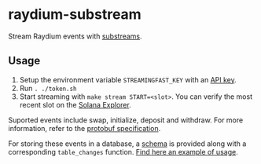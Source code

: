 # raydium-substream
Stream Raydium events with [substreams](https://substreams.streamingfast.io).

## Usage
1. Setup the environment variable `STREAMINGFAST_KEY` with an [API key](https://app.streamingfast.io/keys).
2. Run `. ./token.sh`
3. Start streaming with `make stream START=<slot>`. You can verify the most recent slot on the [Solana Explorer](https://explorer.solana.com).

Suported events include swap, initialize, deposit and withdraw. For more information, refer to the [protobuf specification](proto/raydium.proto).

For storing these events in a database, a [schema](schema.sql) is provided along with a corresponding `table_changes` function. [Find here an example of usage](https://github.com/0xpapercut/substream-sinks/tree/main/solana-clickhouse).
